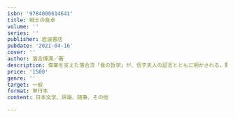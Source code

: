```yaml
---
isbn: '9784000614641'
title: 戦士の食卓
volume: ''
series: ''
publisher: 岩波書店
pubdate: '2021-04-16'
cover: ''
author: 落合博満／著
description: 偉業を支えた落合流「食の哲学」が、信子夫人の証言とともに明かされる。野球ファン必読の1冊。
price: '1500'
genre: ''
target: 一般
format: 単行本
content: 日本文学、評論、随筆、その他

---
```

